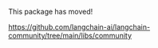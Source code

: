 This package has moved!

https://github.com/langchain-ai/langchain-community/tree/main/libs/community
